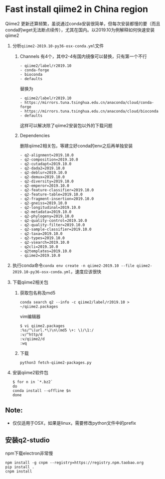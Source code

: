 # Fast install qiime2 in China region

Qiime2 更新还算频繁，虽说通过conda安装很简单，但每次安装都慢的要（而且conda的wget无法断点续传），尤其在国内。以2019.10为例解释如何快速安装qiime2

1. 分析`qiime2-2019.10-py36-osx-conda.yml`文件

   1. Channels 有4个，其中2-4有国内镜像可以替换，只有第一个不行

      ```
      - qiime2/label/r2019.10
      - conda-forge
      - bioconda
      - defaults
      ```

      替换为

      ```
      - qiime2/label/r2019.10
      - https://mirrors.tuna.tsinghua.edu.cn/anaconda/cloud/conda-forge
      - https://mirrors.tuna.tsinghua.edu.cn/anaconda/cloud/bioconda
      - defaults
      ```

      这样可以解决除了qiime2安装包以外的下载问题

   2. Dependencies 

      删除qiime2相关包，等建立好conda的env之后再单独安装

      ```
      - q2-alignment=2019.10.0
      - q2-composition=2019.10.0
      - q2-cutadapt=2019.10.0
      - q2-dada2=2019.10.0
      - q2-deblur=2019.10.0
      - q2-demux=2019.10.0
      - q2-diversity=2019.10.0
      - q2-emperor=2019.10.0
      - q2-feature-classifier=2019.10.0
      - q2-feature-table=2019.10.0
      - q2-fragment-insertion=2019.10.0
      - q2-gneiss=2019.10.0
      - q2-longitudinal=2019.10.0
      - q2-metadata=2019.10.0
      - q2-phylogeny=2019.10.0
      - q2-quality-control=2019.10.0
      - q2-quality-filter=2019.10.0
      - q2-sample-classifier=2019.10.0
      - q2-taxa=2019.10.0
      - q2-types=2019.10.0
      - q2-vsearch=2019.10.0
      - q2cli=2019.10.0
      - q2templates=2019.10.0
      - qiime2=2019.10.0
      ```

2. 执行conda命令`conda env create -n qiime2-2019.10 --file qiime2-2019.10-py36-osx-conda.yml`，速度应该很快

3. 下载qiime2相关包

   1. 获取包名称及md5

      ```
      conda search q2 --info -c qiime2/label/r2019.10 > ~/qiime2.packages
      ```

      vim编辑器

      ```
      $ vi qiime2.packages
      :%s/^\(url.*\)\n\(md5 \+: \)/\1:/
      :v/^http/d
      :v/qiime2/d
      :wq
      ```

   2. 下载

      ```
      python3 fetch-qiime2-packages.py
      ```

4. 安装qiime2软件包

   ```
   $ for n in `*.bz2`
   do
   conda install --offline $n
   done
   ```
## Note: 

- 仅仅适用于OSX，如果是linux，需要修改python文件中的prefix

## 安装q2-studio
npm下载electron非常慢
```
npm install -g cnpm --registry=https://registry.npm.taobao.org
pip install .
cnpm install
```
